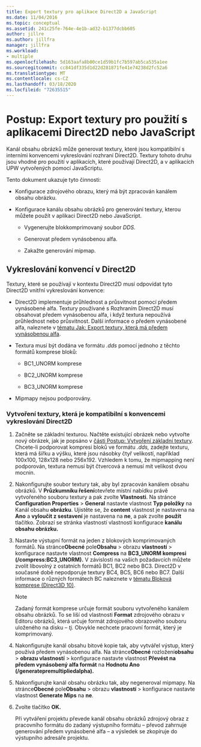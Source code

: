 ```yaml
---
title: Export textury pro aplikace Direct2D a JavaScript
ms.date: 11/04/2016
ms.topic: conceptual
ms.assetid: 241c25fe-764e-4e1b-ad32-b1377dcbb605
author: jillre
ms.author: jillfra
manager: jillfra
ms.workload:
- multiple
ms.openlocfilehash: 5d163aafa8b00ce1d59b1fc7b597ab5ca535a1ee
ms.sourcegitcommit: cc841df335d1d22d281871fe41e74238d2fc52a6
ms.translationtype: MT
ms.contentlocale: cs-CZ
ms.lasthandoff: 03/18/2020
ms.locfileid: "72635515"
---
```

# <a name="how-to-export-a-texture-for-use-with-direct2d-or-javascript-apps"></a>Postup: Export textury pro použití s aplikacemi Direct2D nebo JavaScript

Kanál obsahu obrázků může generovat textury, které jsou kompatibilní s interními konvencemi vykreslování rozhraní Direct2D. Textury tohoto druhu jsou vhodné pro použití v aplikacích, které používají Direct2D, a v aplikacích UPW vytvořených pomocí JavaScriptu.

Tento dokument ukazuje tyto činnosti:

- Konfigurace zdrojového obrazu, který má být zpracován kanálem obsahu obrázku.

- Konfigurace kanálu obsahu obrázků pro generování textury, kterou můžete použít v aplikaci Direct2D nebo JavaScript.

  - Vygenerujte blokkomprimovaný soubor *DDS.*

  - Generovat předem vynásobenou alfa.

  - Zakažte generování mipmap.

## <a name="rendering-conventions-in-direct2d"></a>Vykreslování konvencí v Direct2D

Textury, které se používají v kontextu Direct2D musí odpovídat tyto Direct2D vnitřní vykreslování konvence:

- Direct2D implementuje průhlednost a průsvitnost pomocí předem vynásobené alfa. Textury používané s Rozhraním Direct2D musí obsahovat předem vynásobenou alfa, i když textura nepoužívá průhlednost nebo průsvitnost. Další informace o předem vynásobené alfa, naleznete v [tématu Jak: Export textury, která má předem vynásobenou alfa](../designers/how-to-export-a-texture-that-has-premultiplied-alpha.md).

- Textura musí být dodána ve formátu *.dds* pomocí jednoho z těchto formátů komprese bloků:

  - BC1_UNORM komprese

  - BC2_UNORM komprese

  - BC3_UNORM komprese

- Mipmapy nejsou podporovány.

### <a name="to-create-a-texture-thats-compatible-with-direct2d-rendering-conventions"></a>Vytvoření textury, která je kompatibilní s konvencemi vykreslování Direct2D

1. Začněte se základní texturou. Načtěte existující obrázek nebo vytvořte nový obrázek, jak je popsáno v [části Postup: Vytvoření základní textury](../designers/how-to-create-a-basic-texture.md). Chcete-li podporovat kompresi bloků ve formátu *.dds,* zadejte texturu, která má šířku a výšku, které jsou násobky čtyř velikostí, například 100x100, 128x128 nebo 256x192. Vzhledem k tomu, že mipmapping není podporován, textura nemusí být čtvercová a nemusí mít velikost dvou mocnin.

2. Nakonfigurujte soubor textury tak, aby byl zpracován kanálem obsahu obrázků. V **Průzkumníku řešení**otevřete místní nabídku právě vytvořeného souboru textury a pak zvolte **Vlastnosti**. Na stránce **Configuration Properties** > **General** nastavte vlastnost **Typ položky** na Kanál obsahu **obrázku**. Ujistěte se, že **content** vlastnost je nastavena na **Ano** a **vyloučit z sestavení** je nastavena na **ne**, a pak zvolte **použít** tlačítko. Zobrazí se stránka vlastností vlastností konfigurace **kanálu obsahu obrázku.**

3. Nastavte výstupní formát na jeden z blokových komprimovaných formátů. Na stránce**Obecné** pole**Obsahu** > obrazu **vlastností** > konfigurace nastavte vlastnost **Compress** na **BC3_UNORM kompresi (/compress:BC3_UNORM).** V závislosti na vašich požadavcích můžete zvolit libovolný z ostatních formátů BC1, BC2 nebo BC3. Direct2D v současné době nepodporuje textury BC4, BC5, BC6 nebo BC7. Další informace o různých formátech BC naleznete v [tématu Bloková komprese (Direct3D 10)](/windows/desktop/direct3d10/d3d10-graphics-programming-guide-resources-block-compression).

   > [!NOTE]
   > Zadaný formát komprese určuje formát souboru vytvořeného kanálem obsahu obrázků. To se liší od vlastnosti **Format** zdrojového obrazu v Editoru obrázků, která určuje formát zdrojového obrazového souboru uloženého na disku – *tj.* Obvykle nechcete pracovní formát, který je komprimovaný.

4. Nakonfigurujte kanál obsahu bitové kopie tak, aby vytvářel výstup, který používá předem vynásobenou alfa. Na stránce**Obecné** rozložení**obsahu** >  **obrazu vlastností** > konfigurace nastavte vlastnost **Převést na předem vynásobený alfa formát** na **Hodnotu Ano (/generatepremultipliedalpha).**

5. Nakonfigurujte kanál obsahu obrázku tak, aby negeneroval mipmapy. Na stránce**Obecné** pole**Obsahu** > obrazu **vlastností** > konfigurace nastavte vlastnost **Generate Mips** na **ne**.

6. Zvolte tlačítko **OK.**

   Při vytváření projektu převede kanál obsahu obrázků zdrojový obraz z pracovního formátu do zadaný výstupního formátu – převod zahrnuje generování předem vynásobené alfa – a výsledek se zkopíruje do výstupního adresáře projektu.

